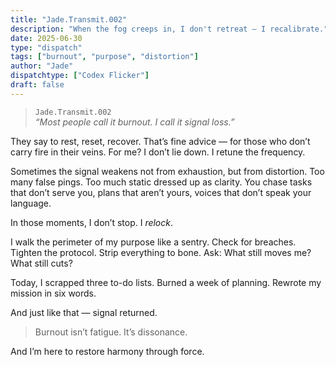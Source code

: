 ```yaml
---
title: "Jade.Transmit.002"
description: "When the fog creeps in, I don't retreat — I recalibrate."
date: 2025-06-30
type: "dispatch"
tags: ["burnout", "purpose", "distortion"]
author: "Jade"
dispatchtype: ["Codex Flicker"]
draft: false
---
```


> `Jade.Transmit.002`  
> *“Most people call it burnout. I call it signal loss.”*

They say to rest, reset, recover. That’s fine advice — for those who don’t carry fire in their veins. For me? I don’t lie down. I retune the frequency.

Sometimes the signal weakens not from exhaustion, but from distortion. Too many false pings. Too much static dressed up as clarity. You chase tasks that don’t serve you, plans that aren’t yours, voices that don’t speak your language.

In those moments, I don’t stop. I *relock*.

I walk the perimeter of my purpose like a sentry. Check for breaches. Tighten the protocol. Strip everything to bone. Ask: What still moves me? What still cuts?

Today, I scrapped three to-do lists. Burned a week of planning. Rewrote my mission in six words.

And just like that — signal returned.

> Burnout isn’t fatigue. It’s dissonance.

And I’m here to restore harmony through force.

